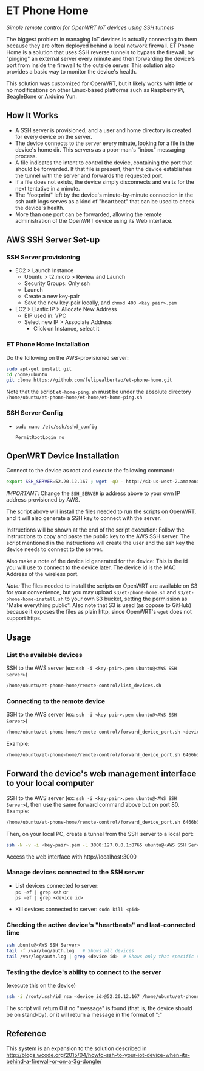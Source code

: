 # ET Phone Home

_Simple remote control for OpenWRT IoT devices using SSH tunnels_

The biggest problem in managing IoT devices is actually connecting to them because they are often deployed behind a local network firewall. ET Phone Home is a solution that uses SSH reverse tunnels to bypass the firewall, by "pinging" an external server every minute and then forwarding the device's port from inside the firewall to the outside server. This solution also provides a basic way to monitor the device's health.

This solution was customized for OpenWRT, but it likely works with little or no modifications on other Linux-based platforms such as Raspberry Pi, BeagleBone or Arduino Yun.


## How It Works

- A SSH server is provisioned, and a user and home directory is created for every device on the server.
- The device connects to the server every minute, looking for a file in the device's home dir. This servers as a poor-man's "inbox" messaging process.
- A file indicates the intent to control the device, containing the port that should be forwarded. If that file is present, then the device establishes the tunnel with the server and forwards the requested port.
- If a file does not exists, the device simply disconnects and waits for the next tentative in a minute.
- The "footprint" left by the device's minute-by-minute connection in the ssh auth logs serves as a kind of "heartbeat" that can be used to check the device's health.
- More than one port can be forwarded, allowing the remote administration of the OpenWRT device using its Web interface.


## AWS SSH Server Set-up

### SSH Server provisioning

- EC2 > Launch Instance
    - Ubuntu > t2.micro > Review and Launch
    - Security Groups: Only ssh
    - Launch
    - Create a new key-pair
    - Save the new key-pair locally, and `chmod 400 <key pair>.pem`
- EC2 > Elastic IP > Allocate New Address
    - EIP used in: VPC
    - Select new IP > Associate Address
        - Click on Instance, select it


### ET Phone Home Installation

Do the following on the AWS-provisioned server:

```bash
sudo apt-get install git
cd /home/ubuntu
git clone https://github.com/felipealbertao/et-phone-home.git
```

Note that the script `et-home-ping.sh` must be under the absolute directory
  `/home/ubuntu/et-phone-home/et-home/et-home-ping.sh`


### SSH Server Config

- `sudo nano /etc/ssh/sshd_config`  
    ```
    PermitRootLogin no
    ```

## OpenWRT Device Installation

Connect to the device as root and execute the following command:

```bash
export SSH_SERVER=52.20.12.167 ; wget -qO - http://s3-us-west-2.amazonaws.com/et-phone-home/et-phone-home-install.sh | ash
```

*IMPORTANT*: Change the `SSH_SERVER` ip address above to your own IP address provisioned by AWS.

The script above will install the files needed to run the scripts on OpenWRT, and it will also generate a SSH key to connect with the server.

Instructions will be shown at the end of the script execution: Follow the instructions to copy and paste the public key to the AWS SSH server. The script mentioned in the instructions will create the user and the ssh key the device needs to connect to the server.

Also make a note of the device id generated for the device: This is the id you will use to connect to the device later. The device id is the MAC Address of the wireless port.

_Note:_ The files needed to install the scripts on OpenWRT are available on S3 for your convenience, but you may upload `s3/et-phone-home.sh` and `s3/et-phone-home-install.sh` to your own S3 bucket, setting the permission as "Make everything public". Also note that S3 is used (as oppose to GitHub) because it exposes the files as plain http, since OpenWRT's `wget` does not support https.


## Usage

### List the available devices

SSH to the AWS server (ex: `ssh -i <key-pair>.pem ubuntu@<AWS SSH Server>`)

```bash
/home/ubuntu/et-phone-home/remote-control/list_devices.sh
```

### Connecting to the remote device

SSH to the AWS server (ex: `ssh -i <key-pair>.pem ubuntu@<AWS SSH Server>`)

```bash
/home/ubuntu/et-phone-home/remote-control/forward_device_port.sh <device_id> <device_port>:<server_port>
```

Example:
```bash
/home/ubuntu/et-phone-home/remote-control/forward_device_port.sh 6466b34bde54 22:9876
```

## Forward the device's web management interface to your local computer

SSH to the AWS server (ex: `ssh -i <key-pair>.pem ubuntu@<AWS SSH Server>`), then use the same forward command
above but on port 80. Example:

```bash
/home/ubuntu/et-phone-home/remote-control/forward_device_port.sh 6466b34bde54 80:8765
```

Then, on your local PC, create a tunnel from the SSH server to a local port:

```bash
ssh -N -v -i <key-pair>.pem -L 3000:127.0.0.1:8765 ubuntu@<AWS SSH Server>
```

Access the web interface with http://localhost:3000

### Manage devices connected to the SSH server

- List devices connected to server:  
   `ps -ef | grep ssh` or  
   `ps -ef | grep <device id>`

- Kill devices connected to server:
   `sudo kill <pid>`

### Checking the active device's "heartbeats" and last-connected time

   ```bash
   ssh ubuntu@<AWS SSH Server>
   tail -f /var/log/auth.log   # Shows all devices
   tail /var/log/auth.log | grep <device id>  # Shows only that specific device
   ```

### Testing the device's ability to connect to the server

(execute this on the device)

```bash
ssh -i /root/.ssh/id_rsa <device_id>@52.20.12.167 /home/ubuntu/et-phone-home/et-home/et-home-ping.sh
```

The script will return 0 if no "message" is found (that is, the device should be on stand-by),
or it will return a message in the format of "<local device port>:<remote server port>"


## Reference

This system is an expansion to the solution described in http://blogs.wcode.org/2015/04/howto-ssh-to-your-iot-device-when-its-behind-a-firewall-or-on-a-3g-dongle/
